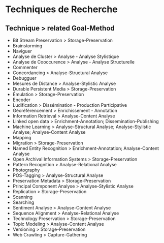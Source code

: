 Techniques de Recherche
======================================

Technique > related Goal-Method
-------------------------------

* Bit Stream Preservation > Storage-Preservation
* Brainstorming
* Naviguer
* Analyse de Cluster > Analyse - Analyse Stylistique
* Analyse de Cooccurence > Analyse -  Analyse Structurelle
* Commenter
* Concordancing > Analyse-Structural Analyse
* Debugguer
* Mesures de Distance > Analyse-Stylistic Analyse
* Durable Persistent Media > Storage-Preservation
* Émulation > Storage-Preservation
* Encoder
* Ludification > Dissémination - Production Participative
* Géoréférencement > Enrichissement - Annotation
* Information Retrieval > Analyse-Content Analyse
* Linked open data > Enrichment-Annotation; Dissemination-Publishing
* Machine Learning > Analyse-Structural Analyse; Analyse-Stylistic Analyse; Analyse-Content Analyse
* Mapping
* Migration > Storage-Preservation
* Named Entity Recognition > Enrichment-Annotation; Analyse-Content Analyse 
* Open Archival Information Systems > Storage-Preservation
* Pattern Recognition > Analyse-Relational Analyse
* Photography
* POS-Tagging > Analyse-Structural Analyse
* Preservation Metadata > Storage-Preservation
* Principal Component Analyse > Analyse-Stylistic Analyse
* Replication > Storage-Preservation
* Scanning
* Searching
* Sentiment Analyse > Analyse-Content Analyse
* Sequence Alignment > Analyse-Relational Analyse
* Technology Preservation > Storage-Preservation
* Topic Modeling > Analyse-Content Analyse
* Versioning > Storage-Preservation
* Web Crawling > Capture-Gathering
